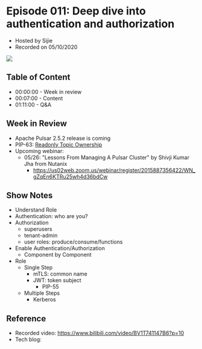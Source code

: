 # Episode 011: Deep dive into authentication and authorization

- Hosted by Sijie
- Recorded on 05/10/2020

![](/image/011.png)

## Table of Content

- 00:00:00 - Week in review
- 00:07:00 - Content
- 01:11:00 - Q&A

## Week in Review

- Apache Pulsar 2.5.2 release is coming
- PIP-63: [Readonly Topic Ownership](https://github.com/apache/pulsar/wiki/PIP-63%3A-Readonly-Topic-Ownership-Support)
- Upcoming webinar:
    - 05/26: "Lessons From Managing A Pulsar Cluster" by Shivji Kumar Jha from Nutanix
        - https://us02web.zoom.us/webinar/register/2015887356422/WN_gZqEn6KTRu25wh4d36bdCw


## Show Notes

- Understand Role
- Authentication: who are you?
- Authorization
    - superusers
    - tenant-admin
    - user roles: produce/consume/functions
- Enable Authentication/Authorization
    - Component by Component
- Role
    - Single Step
        - mTLS: common name
        - JWT: token subject
            - PIP-55
    - Multiple Steps
        - Kerberos

## Reference 

- Recorded video: https://www.bilibili.com/video/BV1T741147B6?p=10
- Tech blog: 
